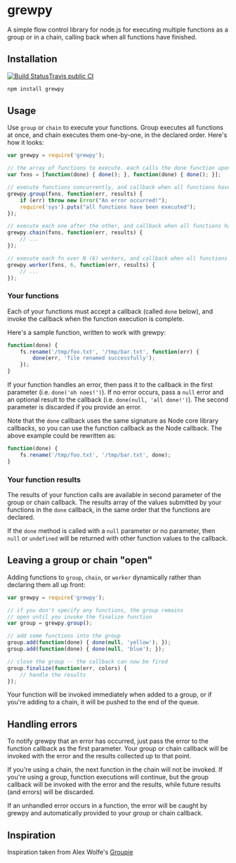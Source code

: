# grewpy

A simple flow control library for node.js for executing multiple functions as a group or in a chain,
calling back when all functions have finished.


## Installation

[![Build Status](https://secure.travis-ci.org/schloerke/grewpy.png)](http://travis-ci.org/schloerke/grewpy)[Travis public CI](http://travis-ci.org)

```bash
npm install grewpy
```

## Usage

Use `group` or `chain` to execute your functions. Group executes all functions at once,
and chain executes them one-by-one, in the declared order. Here's how it looks:

```javascript
var grewpy = require('grewpy');

// the array of functions to execute. each calls the done function upon completion
var fxns = [function(done) { done(); }, function(done) { done(); }];

// execute functions concurrently, and callback when all functions have been called
grewpy.group(fxns, function(err, results) {
	if (err) throw new Error("An error occurred!");
	require('sys').puts("all functions have been executed");
});

// execute each one after the other, and callback when all functions have been called
grewpy.chain(fxns, function(err, results) {
	// ...
});

// execute each fn over N (6) workers, and callback when all functions have been called
grewpy.worker(fxns, 6, function(err, results) {
	// ...
});

```

### Your functions

Each of your functions must accept a callback (called `done` below), and invoke the callback
when the function execution is complete.

Here's a sample function, written to work with grewpy:

```javascript
function(done) {
	fs.rename('/tmp/foo.txt', '/tmp/bar.txt', function(err) {
		done(err, 'file renamed successfully');
	});
}
```

If your function handles an error, then pass it to the callback in the first
parameter (i.e. `done('oh noes!')`).  If no error occurs, pass a `null` error and an optional
result to the callback (i.e. `done(null, 'all done!')`). The second parameter is discarded
if you provide an error.

Note that the `done` callback uses the same signature as Node core library callbacks, so you can
use the function callback as the Node callback. The above example could be rewritten as:

```javascript
function(done) {
	fs.rename('/tmp/foo.txt', '/tmp/bar.txt', done);
}
```

### Your function results

The results of your function calls are available in second parameter of the group or chain
callback. The results array of the values submitted by your functions in the `done`
callback, in the same order that the functions are declared.

If the `done` method is called with a `null` parameter or no parameter, then `null` or
`undefined` will be returned with other function values to the callback.


## Leaving a group or chain "open"

Adding functions to `group`, `chain`, or `worker` dynamically rather than declaring them all
up front:

```javascript
var grewpy = require('grewpy');

// if you don't specify any functions, the group remains
// open until you invoke the finalize function
var group = grewpy.group();

// add some functions into the group
group.add(function(done) { done(null, 'yellow'); });
group.add(function(done) { done(null, 'blue'); });

// close the group -- the callback can now be fired
group.finalize(function(err, colors) {
	// handle the results
});
```

Your function will be invoked immediately when added to a group, or if you're adding to a chain,
it will be pushed to the end of the queue.


## Handling errors

To notify grewpy that an error has occurred, just pass the error to the function callback as
the first parameter. Your group or chain callback will be invoked with the error and the results
collected up to that point.

If you're using a chain, the next function in the chain will not be invoked. If you're using a group,
function executions will continue, but the group callback will be invoked with the error and the results,
while future results (and errors) will be discarded.

If an unhandled error occurs in a function, the error will be caught by grewpy and automatically
provided to your group or chain callback.


## Inspiration

Inspiration taken from Alex Wolfe's [Groupie](http://github.com/alexkwolfe/groupie)
